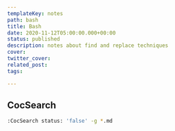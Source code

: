 ```yaml
---
templateKey: notes
path: bash
title: Bash
date: 2020-11-12T05:00:00.000+00:00
status: published
description: notes about find and replace techniques
cover:
twitter_cover:
related_post: 
tags:

---
```


## CocSearch


``` bash
:CocSearch status: 'false' -g *.md
```


